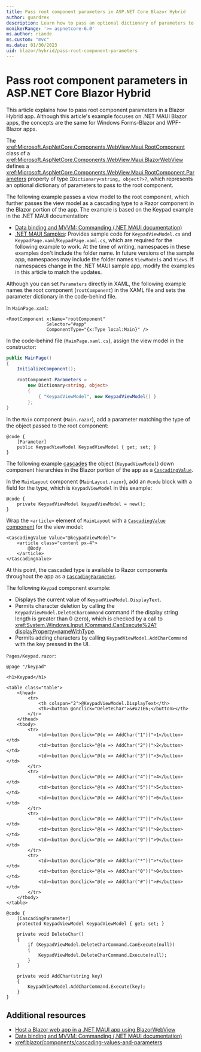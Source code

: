 ```yaml
---
title: Pass root component parameters in ASP.NET Core Blazor Hybrid
author: guardrex
description: Learn how to pass an optional dictionary of parameters to the root component in an ASP.NET Core Blazor Hybrid app.
monikerRange: '>= aspnetcore-6.0'
ms.author: riande
ms.custom: "mvc"
ms.date: 01/30/2023
uid: blazor/hybrid/pass-root-component-parameters
---
```

# Pass root component parameters in ASP.NET Core Blazor Hybrid

This article explains how to pass root component parameters in a Blazor Hybrid app. Although this article's example focuses on .NET MAUI Blazor apps, the concepts are the same for Windows Forms-Blazor and WPF-Blazor apps.

The <xref:Microsoft.AspNetCore.Components.WebView.Maui.RootComponent> class of a <xref:Microsoft.AspNetCore.Components.WebView.Maui.BlazorWebView> defines a <xref:Microsoft.AspNetCore.Components.WebView.Maui.RootComponent.Parameters> property of type `IDictionary<string, object?>?`, which represents an optional dictionary of parameters to pass to the root component.

The following example passes a view model to the root component, which further passes the view model as a cascading type to a Razor component in the Blazor portion of the app. The example is based on the Keypad example in the .NET MAUI documentation:

* [Data binding and MVVM: Commanding (.NET MAUI documentation)](/dotnet/maui/xaml/fundamentals/mvvm#commanding)
* [.NET MAUI Samples](https://github.com/dotnet/maui-samples): Provides sample code for `KeypadViewModel.cs` and `KeypadPage.xaml`/`KeypadPage.xaml.cs`, which are required for the following example to work. At the time of writing, namespaces in these examples don't include the folder name. In future versions of the sample app, namespaces may include the folder names `ViewModels` and `Views`. If namespaces change in the .NET MAUI sample app, modify the examples in this article to match the updates.

Although you can set `Parameters` directly in XAML, the following example names the root component (`rootComponent`) in the XAML file and sets the parameter dictionary in the code-behind file.

In `MainPage.xaml`:

```xaml
<RootComponent x:Name="rootComponent" 
               Selector="#app" 
               ComponentType="{x:Type local:Main}" />
```

In the code-behind file (`MainPage.xaml.cs`), assign the view model in the constructor:

```csharp
public MainPage()
{
    InitializeComponent();

    rootComponent.Parameters = 
        new Dictionary<string, object>
        {
            { "KeypadViewModel", new KeypadViewModel() }
        };
}
```

In the `Main` component (`Main.razor`), add a parameter matching the type of the object passed to the root component:

```razor
@code {
    [Parameter]
    public KeypadViewModel KeypadViewModel { get; set; }
}
```

The following example [cascades](xref:blazor/components/cascading-values-and-parameters) the object (`KeypadViewModel`) down component hierarchies in the Blazor portion of the app as a [`CascadingValue`](xref:blazor/components/cascading-values-and-parameters#cascadingvalue-component).

In the `MainLayout` component (`MainLayout.razor`), add an `@code` block with a field for the type, which is `KeypadViewModel` in this example:

```razor
@code {
    private KeypadViewModel keypadViewModel = new();
}
```

Wrap the `<article>` element of `MainLayout` with a [`CascadingValue` component](xref:blazor/components/cascading-values-and-parameters#cascadingvalue-component) for the view model:

```razor
<CascadingValue Value="@keypadViewModel">
    <article class="content px-4">
        @Body
    </article>
</CascadingValue>
```

At this point, the cascaded type is available to Razor components throughout the app as a [`CascadingParameter`](xref:Microsoft.AspNetCore.Components.CascadingParameterAttribute).

The following `Keypad` component example:

* Displays the current value of `KeypadViewModel.DisplayText`.
* Permits character deletion by calling the `KeypadViewModel.DeleteCharCommand` command if the display string length is greater than 0 (zero), which is checked by a call to <xref:System.Windows.Input.ICommand.CanExecute%2A?displayProperty=nameWithType>.
* Permits adding characters by calling `KeypadViewModel.AddCharCommand` with the key pressed in the UI.

`Pages/Keypad.razor`:

```razor
@page "/keypad"

<h1>Keypad</h1>

<table class="table">
    <thead>
        <tr>
            <th colspan="2">@KeypadViewModel.DisplayText</th>
            <th><button @onclick="DeleteChar">&#x21E6;</button></th>
        </tr>
    </thead>
    <tbody>
        <tr>
            <td><button @onclick="@(e => AddChar("1"))">1</button></td>
            <td><button @onclick="@(e => AddChar("2"))">2</button></td>
            <td><button @onclick="@(e => AddChar("3"))">3</button></td>
        </tr>
        <tr>
            <td><button @onclick="@(e => AddChar("4"))">4</button></td>
            <td><button @onclick="@(e => AddChar("5"))">5</button></td>
            <td><button @onclick="@(e => AddChar("6"))">6</button></td>
        </tr>
        <tr>
            <td><button @onclick="@(e => AddChar("7"))">7</button></td>
            <td><button @onclick="@(e => AddChar("8"))">8</button></td>
            <td><button @onclick="@(e => AddChar("9"))">9</button></td>
        </tr>
        <tr>
            <td><button @onclick="@(e => AddChar("*"))">*</button></td>
            <td><button @onclick="@(e => AddChar("0"))">0</button></td>
            <td><button @onclick="@(e => AddChar("#"))">#</button></td>
        </tr>
    </tbody>
</table>

@code {
    [CascadingParameter]
    protected KeypadViewModel KeypadViewModel { get; set; }

    private void DeleteChar()
    {
        if (KeypadViewModel.DeleteCharCommand.CanExecute(null))
        {
            KeypadViewModel.DeleteCharCommand.Execute(null);
        }
    }

    private void AddChar(string key)
    {
        KeypadViewModel.AddCharCommand.Execute(key);
    }
}
```

## Additional resources

* [Host a Blazor web app in a .NET MAUI app using BlazorWebView](/dotnet/maui/user-interface/controls/blazorwebview)
* [Data binding and MVVM: Commanding (.NET MAUI documentation)](/dotnet/maui/xaml/fundamentals/mvvm#commanding)
* <xref:blazor/components/cascading-values-and-parameters>
